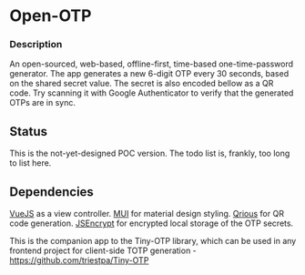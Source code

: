 # Open-OTP

### Description
An open-sourced, web-based, offline-first, time-based one-time-password generator.
The app generates a new 6-digit OTP every 30 seconds, based on the shared secret value.
The secret is also encoded bellow as a QR code. Try scanning it with Google Authenticator to verify that the generated OTPs are in sync.

## Status
This is the not-yet-designed POC version.
The todo list is, frankly, too long to list here.

## Dependencies

[VueJS](https://vuejs.org/) as a view controller.
[MUI](https://www.muicss.com/) for material design styling.
[Qrious](https://neocotic.com/qrious/) for QR code generation.
[JSEncrypt](https://github.com/brix/crypto-js) for encrypted local storage of the OTP secrets.

This is the companion app to the Tiny-OTP library, which can be used in any frontend project for client-side TOTP generation - https://github.com/triestpa/Tiny-OTP